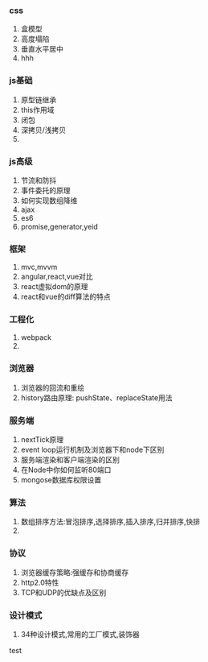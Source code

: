 ### css
1. 盒模型
2. 高度塌陷
3. 垂直水平居中
4. hhh
### js基础
1. 原型链继承
2. this作用域
3. 闭包
4. 深拷贝/浅拷贝
5. 
### js高级
1. 节流和防抖
2. 事件委托的原理
3. 如何实现数组降维
4. ajax
5. es6
6. promise,generator,yeid

### 框架
1. mvc,mvvm
2. angular,react,vue对比
3. react虚拟dom的原理
4. react和vue的diff算法的特点

### 工程化
1. webpack
2. 

### 浏览器
1. 浏览器的回流和重绘
2. history路由原理: pushState、replaceState用法
### 服务端
1. nextTick原理
2. event loop运行机制及浏览器下和node下区别
3. 服务端渲染和客户端渲染的区别
4. 在Node中你如何监听80端口
5. mongose数据库权限设置
### 算法
1. 数组排序方法:冒泡排序,选择排序,插入排序,归并排序,快排
2. 
### 协议
1. 浏览器缓存策略:强缓存和协商缓存
2. http2.0特性
3. TCP和UDP的优缺点及区别


### 设计模式
1. 34种设计模式,常用的工厂模式,装饰器

test
